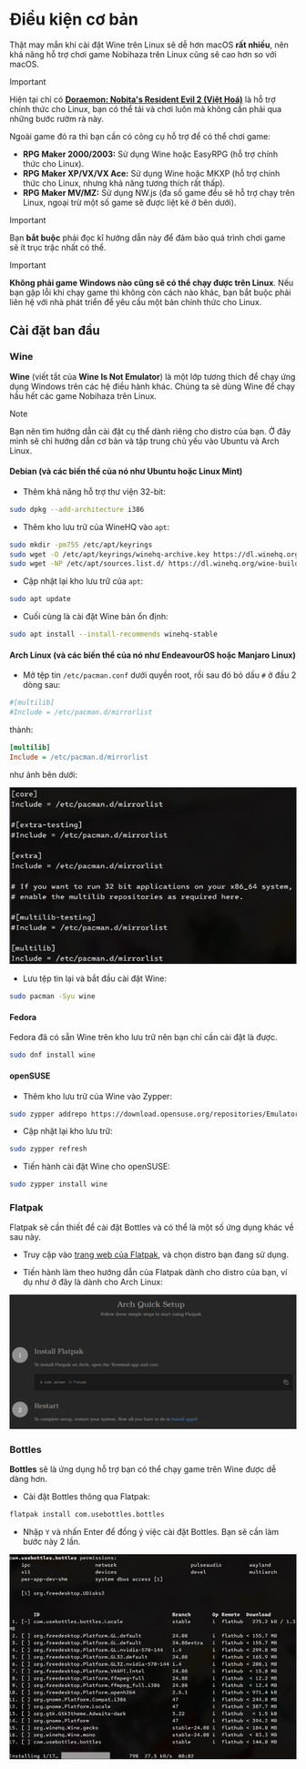 # Điều kiện cơ bản

Thật may mắn khi cài đặt Wine trên Linux sẽ dễ hơn macOS **rất nhiều**, nên khả năng hỗ trợ chơi game Nobihaza trên Linux cũng sẽ cao hơn so với macOS.

> [!IMPORTANT]
> Hiện tại chỉ có [**Doraemon: Nobita's Resident Evil 2 (Việt Hoá)**](https://nobi2.s1432.org) là hỗ trợ chính thức cho Linux, bạn có thể tải và chơi luôn mà không cần phải qua những bước rườm rà này.
>
> Ngoài game đó ra thì bạn cần có công cụ hỗ trợ để có thể chơi game:
> * **RPG Maker 2000/2003:** Sử dụng Wine hoặc EasyRPG (hỗ trợ chính thức cho Linux).
> * **RPG Maker XP/VX/VX Ace:** Sử dụng Wine hoặc MKXP (hỗ trợ chính thức cho Linux, nhưng khả năng tương thích rất thấp).
> * **RPG Maker MV/MZ:** Sử dụng NW.js (đa số game đều sẽ hỗ trợ chạy trên Linux, ngoại trừ một số game sẽ được liệt kê ở bên dưới).

> [!IMPORTANT]
> Bạn **bắt buộc** phải đọc kĩ hướng dẫn này để đảm bảo quá trình chơi game sẽ ít trục trặc nhất có thể.

> [!IMPORTANT]
> **Không phải game Windows nào cũng sẽ có thể chạy được trên Linux**. Nếu bạn gặp lỗi khi chạy game thì không còn cách nào khác, bạn bắt buộc phải liên hệ với nhà phát triển để yêu cầu một bản chính thức cho Linux.

## Cài đặt ban đầu

### Wine

**Wine** (viết tắt của **Wine Is Not Emulator**) là một lớp tương thích để chạy ứng dụng Windows trên các hệ điều hành khác. Chúng ta sẽ dùng Wine để chạy hầu hết các game Nobihaza trên Linux.

> [!NOTE]
> Bạn nên tìm hướng dẫn cài đặt cụ thể dành riêng cho distro của bạn. Ở đây mình sẽ chỉ hướng dẫn cơ bản và tập trung chủ yếu vào Ubuntu và Arch Linux.

#### Debian (và các biến thể của nó như Ubuntu hoặc Linux Mint)

* Thêm khả năng hỗ trợ thư viện 32-bit:

```sh
sudo dpkg --add-architecture i386
```

* Thêm kho lưu trữ của WineHQ vào `apt`:

```sh
sudo mkdir -pm755 /etc/apt/keyrings
sudo wget -O /etc/apt/keyrings/winehq-archive.key https://dl.winehq.org/wine-builds/winehq.key
sudo wget -NP /etc/apt/sources.list.d/ https://dl.winehq.org/wine-builds/ubuntu/dists/$(lsb_release -sc)/winehq-$(lsb_release -sc).sources
```

* Cập nhật lại kho lưu trữ của `apt`:

```sh
sudo apt update
```

* Cuối cùng là cài đặt Wine bản ổn định:

```sh
sudo apt install --install-recommends winehq-stable
```

#### Arch Linux (và các biến thể của nó như EndeavourOS hoặc Manjaro Linux)

* Mở tệp tin `/etc/pacman.conf` dưới quyền root, rồi sau đó bỏ dấu `#` ở đầu 2 dòng sau:

```ini
#[multilib]
#Include = /etc/pacman.d/mirrorlist
```

thành:

```ini
[multilib]
Include = /etc/pacman.d/mirrorlist
```

như ảnh bên dưới:

![1](images/image.png)

* Lưu tệp tin lại và bắt đầu cài đặt Wine:

```sh
sudo pacman -Syu wine
```

#### Fedora

Fedora đã có sẵn Wine trên kho lưu trữ nên bạn chỉ cần cài đặt là được.

```sh
sudo dnf install wine
```

#### openSUSE

* Thêm kho lưu trữ của Wine vào Zypper:

```sh
sudo zypper addrepo https://download.opensuse.org/repositories/Emulators:/Wine/openSUSE_Tumbleweed/Emulators:Wine.repo
```

* Cập nhật lại kho lưu trữ:

```sh
sudo zypper refresh
```

* Tiến hành cài đặt Wine cho openSUSE:

```sh
sudo zypper install wine
```

### Flatpak

Flatpak sẽ cần thiết để cài đặt Bottles và có thể là một số ứng dụng khác về sau này.

* Truy cập vào [trang web của Flatpak](https://flatpak.org/setup), và chọn distro bạn đang sử dụng.

* Tiến hành làm theo hướng dẫn của Flatpak dành cho distro của bạn, ví dụ như ở đây là dành cho Arch Linux:

![2](images/image-1.png)

### Bottles

**Bottles** sẽ là ứng dụng hỗ trợ bạn có thể chạy game trên Wine được dễ dàng hơn.

* Cài đặt Bottles thông qua Flatpak:

```sh
flatpak install com.usebottles.bottles
```

* Nhập `Y` và nhấn Enter để đồng ý việc cài đặt Bottles. Bạn sẽ cần làm bước này 2 lần.

![3](images/image-2.png)
